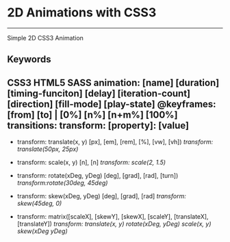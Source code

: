 # 2D Animations with CSS3
---
 Simple 2D CSS3 Animation
 ## Keywords
**CSS3**
**HTML5**
**SASS**
**animation**: [name] [duration] [timing-funciton] [delay] [iteration-count] [direction] [fill-mode] [play-state]
**@keyframes**: [from] [to] | [0%] [n%] [n+m%] [100%]
**transitions**: 
**transform**: [property]: [value]
---

- transform: translate(x, y) [px], [em], [rem], [%], [vw], [vh])
*transform: translate(50px, 25px)*

- transform: scale(x, y) [n], [n]
*transform: scale(2, 1.5)*

- transform: rotate(xDeg, yDeg) [deg], [grad], [rad], [turn])
*transform:rotate(30deg, 45deg)*

- transform: skew(xDeg, yDeg) [deg], [grad], [rad]
*transform: skew(45deg, 0)*

- transform: matrix([scaleX], [skewY], [skewX], [scaleY], [translateX], [translateY])
*transform: translate(x, y) rotate(xDeg, yDeg) scale(x, y) skew(xDeg yDeg)*
